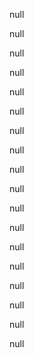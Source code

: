 null

null

null

null

null

null

null

null

null

null

null

null

null

null

null

null

null

null
